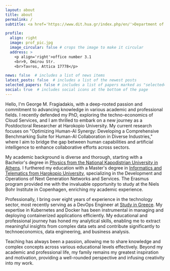 ```yaml
---
layout: about
title: about
permalink: /
subtitle: <a href='https://www.dit.hua.gr/index.php/en/'>Department of Informatics and Telematics @HUA</a>

profile:
  align: right
  image: prof_pic.jpg
  image_circular: false # crops the image to make it circular
  address: >
    <p align='right'>office number 3.1
    <br>9, Omirou Str.
    <br>Tavros, Attica 17778</p>

news: false  # includes a list of news items
latest_posts: false  # includes a list of the newest posts
selected_papers: false # includes a list of papers marked as "selected={true}"
social: true  # includes social icons at the bottom of the page
---
```


Hello, I'm George M. Fragiadakis, with a deep-rooted passion and commitment to advancing knowledge in various academic and professional fields. I recently defended my PhD, exploring the techno-economics of Cloud Services, and I am thrilled to embark on a new journey as a Postdoctoral Researcher at Harokopio University. My current research focuses on "Optimizing Human-AI Synergy: Developing a Comprehensive Benchmarking Suite for Human-AI Collaboration in Diverse Industries," where I aim to bridge the gap between human capabilities and artificial intelligence to enhance collaborative efforts across sectors.

My academic background is diverse and thorough, starting with a Bachelor's degree in <a href="https://en.phys.uoa.gr/">Physics from the National Kapodistrian University in Athens</a>. I furthered my education with a Master's degree in <a href="https://www.dit.hua.gr/index.php/en/" >Informatics and Telematics from Harokopio University</a>, specializing in the Development and Operations of Next Generation Networks and Services. The Erasmus program provided me with the invaluable opportunity to study at the Niels Bohr Institute in Copenhagen, enriching my academic experience.

Professionally, I bring over eight years of experience in the technology sector, most recently serving as a DevOps Engineer at <a href="https://studyingreece.edu.gr/study-in-greece/">Study in Greece</a>. My expertise in Kubernetes and Docker has been instrumental in managing and deploying containerized applications efficiently. My educational and professional journey has honed my analytical skills, enabling me to extract meaningful insights from complex data sets and contribute significantly to technoeconomics, data engineering, and business analysis.

Teaching has always been a passion, allowing me to share knowledge and complex concepts across various educational levels effectively. Beyond my academic and professional life, my family remains my greatest inspiration and motivation, providing a well-rounded perspective and infusing creativity into my work.






<!-- ----
Hello, I’m George M. Fragiadakis, and I possess a strong passion and unwavering commitment to several academic and professional pursuits. I am currently in possession of a Doctorate degree in the field of Technoecomics of Cloud Services. I have obtained a Bachelor's degree in <a href="https://en.phys.uoa.gr/">Physics from the National Kapodistrian University in Athens</a>. Subsequently, I pursued a Master's degree in <a href="https://www.dit.hua.gr/index.php/en/" >Informatics and Telematics from Harokopio University</a>, with a specialization in the Development and Operations of Next Generation Networks and Services. As a participant in the Erasmus program, I had the opportunity to engage in academic pursuits at the esteemed Niels Bohr Institute located in Copenhagen.

I am currently employed as a DevOps Engineer at <a href="https://studyingreece.edu.gr/study-in-greece/">Study in Greece</a>. Having accumulated more than 8 years of experience in the technology industry, I possess a strong inclination towards resolving technical issues and implementing state-of-the-art technologies. Within the domain of DevOps, I possess proficiencies in Kubernetes and Docker, which equip me with the ability to proficiently coordinate and administer containerized applications.

Furthermore, my educational foundation in technoeconomics, data engineering, and business analysis has cultivated a robust analytical mentality and the aptitude to derive valuable insights from intricate data. Furthermore, my prior expertise in teaching across several educational levels has enhanced my proficiency in successfully conveying intricate ideas.

Beyond my professional pursuits, my true passion lies in my family and children. They are a constant source of inspiration and motivation. They contribute to my well-rounded perspective and infuse a creative touch into my work. -->





<!-- 
Write your biography here. Tell the world about yourself. Link to your favorite [subreddit](http://reddit.com). You can put a picture in, too. The code is already in, just name your picture `prof_pic.jpg` and put it in the `img/` folder.

Put your address / P.O. box / other info right below your picture. You can also disable any of these elements by editing `profile` property of the YAML header of your `_pages/about.md`. Edit `_bibliography/papers.bib` and Jekyll will render your [publications page](/al-folio/publications/) automatically.

Link to your social media connections, too. This theme is set up to use [Font Awesome icons](http://fortawesome.github.io/Font-Awesome/) and [Academicons](https://jpswalsh.github.io/academicons/), like the ones below. Add your Facebook, Twitter, LinkedIn, Google Scholar, or just disable all of them. -->
